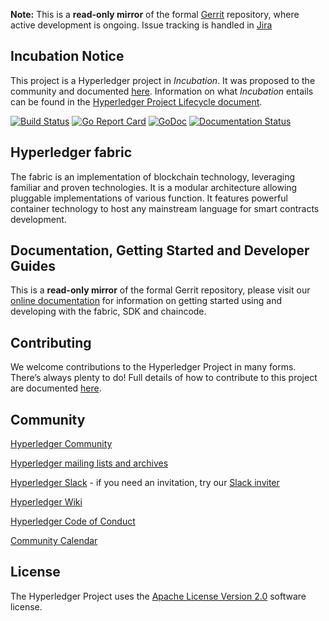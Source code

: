 
**Note:** This is a **read-only mirror** of the formal [Gerrit](https://gerrit.hyperledger.org/r/#/admin/projects/fabric) repository,
where active development is ongoing. Issue tracking is handled in [Jira](https://jira.hyperledger.org/secure/RapidBoard.jspa?projectKey=FAB&rapidView=5&view=planning)

## Incubation Notice

This project is a Hyperledger project in _Incubation_. It was proposed to the
community and documented [here](https://goo.gl/RYQZ5N). Information on what
_Incubation_ entails can be found in the [Hyperledger Project Lifecycle
document](https://goo.gl/4edNRc).

[![Build Status](https://jenkins.hyperledger.org/buildStatus/icon?job=fabric-merge-x86_64)](https://jenkins.hyperledger.org/view/fabric/job/fabric-merge-x86_64/)
[![Go Report Card](https://goreportcard.com/badge/github.com/hyperledger/fabric)](https://goreportcard.com/report/github.com/hyperledger/fabric)
[![GoDoc](https://godoc.org/github.com/hyperledger/fabric?status.svg)](https://godoc.org/github.com/hyperledger/fabric)
[![Documentation Status](https://readthedocs.org/projects/hyperledger-fabric/badge/?version=latest)](http://hyperledger-fabric.readthedocs.io/en/latest/?badge=latest)

## Hyperledger fabric

The fabric is an implementation of blockchain technology, leveraging familiar
and proven technologies. It is a modular architecture allowing pluggable
implementations of various function. It features powerful container technology
to host any mainstream language for smart contracts development.

## Documentation, Getting Started and Developer Guides

This is a **read-only mirror** of the formal Gerrit repository, please visit our
[online documentation](http://hyperledger-fabric.readthedocs.io/en/latest/) for
information on getting started using and developing with the fabric, SDK and chaincode.

## Contributing

We welcome contributions to the Hyperledger Project in many forms. There’s always plenty to do!
Full details of how to contribute to this project are documented [here](http://hyperledger-fabric.readthedocs.io/en/latest/CONTRIBUTING/).

## Community

[Hyperledger Community](https://www.hyperledger.org/community)

[Hyperledger mailing lists and archives](http://lists.hyperledger.org/)

[Hyperledger Slack](http://hyperledgerproject.slack.com) - if you need an invitation, try our [Slack inviter](https://slack.hyperledger.org)

[Hyperledger Wiki](https://wiki.hyperledger.org/)

[Hyperledger Code of Conduct](https://wiki.hyperledger.org/community/hyperledger-project-code-of-conduct)

[Community Calendar](https://wiki.hyperledger.org/community/calendar-public-meetings)

## License <a name="license"></a>
The Hyperledger Project uses the [Apache License Version 2.0](LICENSE) software
license.
